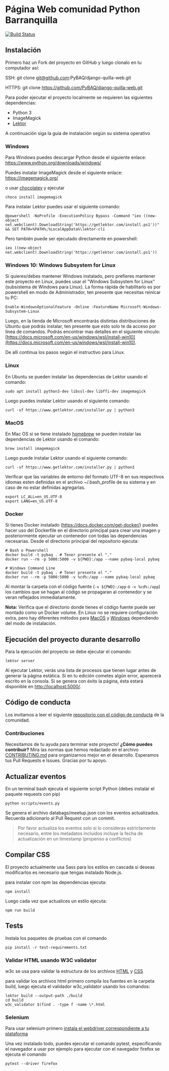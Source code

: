 # Página Web comunidad Python Barranquilla

[![Build Status](https://www.travis-ci.com/PyBAQ/django-quilla-web.svg?branch=master)](https://www.travis-ci.com/PyBAQ/django-quilla-web)

## Instalación

Primero haz un Fork del proyecto en GitHub y luego clonalo en tu computador así:

  SSH: git clone git@github.com:PyBAQ/django-quilla-web.git

  HTTPS: git clone https://github.com/PyBAQ/django-quilla-web.git

Para poder ejecutar el proyecto localmente se requieren las siguientes dependencias:

- Python 3
- ImageMagick
- [Lektor](https://www.getlektor.com/docs/installation/)

A continuación siga la guía de instalación según su sistema operativo

### Windows

Para Windows puedes descargar Python desde el siguiente enlace: https://www.python.org/downloads/windows/

Puedes instalar ImageMagick desde el siguiente enlace: <https://imagemagick.org/>

o usar [chocolatey](https://chocolatey.org/) y ejecutar

    choco install imagemagick

Para instalar Lektor puedes usar el siguiente comando:

    @powershell -NoProfile -ExecutionPolicy Bypass -Command "iex ((new-object net.webclient).DownloadString('https://getlektor.com/install.ps1'))" && SET PATH=%PATH%;%LocalAppData%\lektor-cli

Pero también puede ser ejecutado directamente en powershell:

    iex ((new-object net.webclient).DownloadString('https://getlektor.com/install.ps1'))

### Windows 10: Windows Subsystem for Linux

Si quieres/debes mantener Windows instalado, pero prefieres mantener este proyecto en Linux, puedes usar el "Windows Subsystem for Linux" (subsistema de Windows para Linux).  La forma rápida de habilitarlo es por powershell en modo de Administrador, ten presente que necesitas reinicar tu PC:

    Enable-WindowsOptionalFeature -Online -FeatureName Microsoft-Windows-Subsystem-Linux

Luego, en la tienda de Microsoft encontrarás distintas distribuciones de Ubuntu que podrás instalar, ten presente que esto solo te da acceso por linea de comandos. Podrás encontrar mas detalles en el siguiente vínculo: [https://docs.microsoft.com/en-us/windows/wsl/install-win10](https://docs.microsoft.com/en-us/windows/wsl/install-win10).

De allí continua los pasos según el instructivo para Linux.

### Linux

En Ubuntu se pueden instalar las dependencias de Lektor usando el comando:

    sudo apt install python3-dev libssl-dev libffi-dev imagemagick

Luego puedes instalar Lektor usando el siguiente comando:

    curl -sf https://www.getlektor.com/installer.py | python3

### MacOS

En Mac OS si se tiene instalado [homebrew](https://brew.sh/) se pueden instalar las dependencias de Lektor usando el comando:

    brew install imagemagick

Luego puede instalar Lektor usando el siguiente comando:

    curl -sf https://www.getlektor.com/installer.py | python3

Verificar que las variables de entorno del formato UTF-8 en sus respectivos idiomas esten definidas en el
archivo ~/.bash_profile de su sistema y en caso de no estar definidas agregarlas.

    export LC_ALL=en_US.UTF-8
    export LANG=en_US.UTF-8

### Docker

Si tienes Docker instalado (https://docs.docker.com/get-docker/) puedes hacer uso del Dockerfile en el directorio principal para crear una imagen y posteriormente ejecutar un contenedor con todas las dependencias necesarias. Desde el directorio principal del repositorio ejecuta:

    # Bash o Powershell
    docker build -t pybaq . # Tener presente el "."
    docker run --rm -p 5000:5000 -v ${PWD}:/app --name pybaq-local pybaq

    # Windows Command Line
    docker build -t pybaq . # Tener presente el "."
    docker run --rm -p 5000:5000 -v %cd%:/app --name pybaq-local pybaq

Al montar la carpeta con el código fuente (`-v ${PWD}:/app` o `-v %cd%:/app`) los cambios que se hagan al código se propagaran al contenedor y se veran reflejados immediatamente.

**Nota:** Verifica que el directorio donde tienes el código fuente puede ser montado como un Docker volume. En Linux no se requiere configuración extra, pero hay diferentes métodos para [MacOS](https://docs.docker.com/docker-for-mac/#file-sharing) y [Windows](https://blogs.msdn.microsoft.com/wael-kdouh/2017/06/26/enabling-drive-sharing-with-docker-for-windows/) dependiendo del modo de instalación.

## Ejecución del proyecto durante desarrollo

Para la ejecución del proyecto se debe ejecutar el comando:

    lektor server

Al ejecutar Lektor, verás una lista de procesos que tienen lugar antes de generar la página estática. Si en tu edición cometes algún error, aparecerá escrito en la consola. Si se genera con éxito la página, ésta estará disponible en [http://localhost:5000/](http://localhost:5000/).

## Código de conducta

Los invitamos a leer el siguiente [repositorio con el código de conducta](https://github.com/PyBAQ/codigo-de-conducta) de la comunidad.

### Contribuciones

Necesitamos de tu ayuda para terminar este proyecto! **¿Cómo puedes contribuir?** Mira las normas que hemos redactado en el archivo [CONTRIBUTING.md] para organizarnos mejor en el desarrollo. Esperamos tus Pull Requests e Issues. Gracias por tu apoyo.

[CONTRIBUTING.md]: https://github.com/PyBAQ/django-quilla-web/blob/master/CONTRIBUTING.md

## Actualizar eventos

En un terminal bash ejecuta el siguiente script Python (debes instalar el paquete requests con pip)

    python scripts/events.py

Se genera el archivo databags/meetup.json con los eventos actualizados. Recuerda adicionarlo al Pull Request con un commit.

> Por favor actualiza los eventos solo si lo consideras estrictamente necesario, entre los metadatos incluidos incluye la fecha de actualización en un timestamp (propenso a conflictos)

## Compilar CSS

El proyecto actualmente usa Sass para los estilos en cascada si deseas modificarlos es necesario que tengas instalado Node.js.

para instalar con npm las dependencias ejecuta:

    npm install

Luego cada vez que actualices un estilo ejecuta:

    npm run build

## Tests

Instala los paquetes de pruebas con el comando

    pip install -r test-requirements.txt

### Validar HTML usando W3C validator

w3c se usa para validar la estructura de los archivos [HTML](https://validator.w3.org/) y [CSS](https://jigsaw.w3.org/css-validator/)

para validar los archivos html primero compila los fuentes en la carpeta build,
luego ejecuta el validador w3c_validator usando los comandos:

    lektor build --output-path ./build
    cd build
    w3c_validator $(find . -type f -name \*.html

### Selenium

Para usar selenium primero [instala el webdriver correspondiente a tu plataforma](https://selenium-python.readthedocs.io/installation.html#drivers)

Una vez instalado todo, puedes ejecutar el comando pytest, especificando el navegador a usar
por ejemplo para ejecutar con el navegador firefox se ejecuta el comando

    pytest --driver firefox
